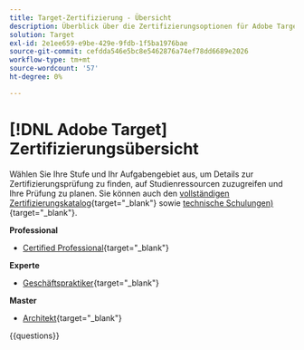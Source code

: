 ```yaml
---
title: Target-Zertifizierung - Übersicht
description: Überblick über die Zertifizierungsoptionen für Adobe Target
solution: Target
exl-id: 2e1ee659-e9be-429e-9fdb-1f5ba1976bae
source-git-commit: cefdda546e5bc8e5462876a74ef78dd6689e2026
workflow-type: tm+mt
source-wordcount: '57'
ht-degree: 0%

---
```


# [!DNL Adobe Target] Zertifizierungsübersicht

Wählen Sie Ihre Stufe und Ihr Aufgabengebiet aus, um Details zur Zertifizierungsprüfung zu finden, auf Studienressourcen zuzugreifen und Ihre Prüfung zu planen. Sie können auch den [vollständigen Zertifizierungskatalog](https://certification.adobe.com/certifications){target="_blank"} sowie [technische Schulungen) ](https://certification.adobe.com/courses/?/courses){target="_blank"}.

**Professional**

* [Certified Professional](https://certification.adobe.com/certification/target-business-practitioner-professional){target="_blank"} <!--AD0-E408-->

**Experte**

* [Geschäftspraktiker](https://certification.adobe.com/certification/target-business-practitioner-expert){target="_blank"} <!--AD0-E406-->

**Master**

* [Architekt](https://certification.adobe.com/certification/target-architect-master){target="_blank"} <!--AD0-E409-->

{{questions}}

